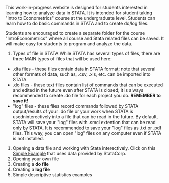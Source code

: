 This work-in-progress website is designed for students interested in learning how to analyze data in STATA. It is intended for student taking "Intro to Econometrics" course at the undergraduate level. Students can learn how to do basic commands in STATA and to create do/log files.

Students are encouraged to create a separate folder for the course "IntroEconometrics" where all course and Stata related files can be saved. It will make easy for students to program and analyze the data.

1. Types of file in STATA
While STATA has several types of files, there are three MAIN types of files that will be used here:
- .dta files - these files contain data in STATA format; note that several other formats of data, such as, .csv, .xls, etc. can be imported into STATA.
- .do files - these text files contain list of commands that can be executed and edited in the future even after STATA is closed; it is always recommended to create .do file for each project you do. **REMEMBER to save it!**
- "log" files - these files record commands followed by STATA output/results of your .do file or your work when STATA is usedninterectively into a file that can be read in the future. By default, STATA will save your "log" files with .smcl extention that can be read only by STATA. It is recommended to save your "log" files as .txt or .pdf files. This way, you can open "log" files on any computer even if STATA is not installed. 

1. Opening a data file and working with Stata interectively. Click on this [Simple Example](statahelp_test1.html) that uses data provided by StataCorp.
2. Opening your own file
3. Creating a **do file**
4. Creating a **log file**
5. Simple descriptive statistics examples

